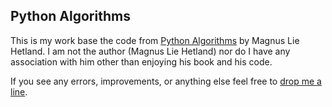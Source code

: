 ## Python Algorithms

This is my work base the code from [Python Algorithms](http://www.amazon.com/Python-Algorithms-Mastering-Language-Experts/dp/1430232374/ref=sr_1_1?ie=UTF8&qid=1394342002&sr=8-1&keywords=Python+Algorithms) by Magnus Lie Hetland. I am not the author (Magnus Lie Hetland) nor do I have any association with him other than enjoying his book and his code.

If you see any errors, improvements, or anything else feel free to <a href="mailto:bspiering@gmail.com">
drop me a line</a>.